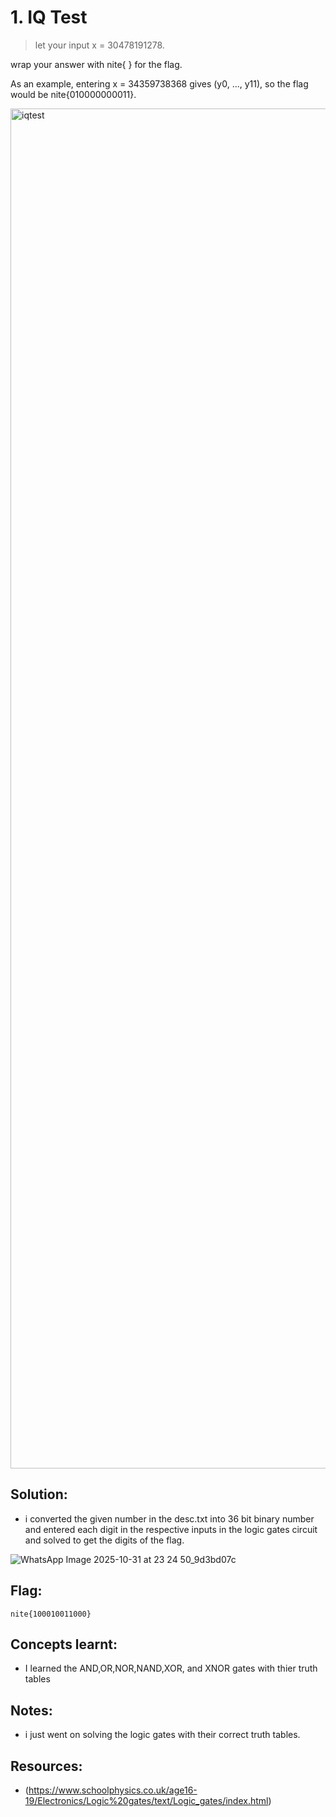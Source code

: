 # 1. IQ Test

> let your input x = 30478191278.

wrap your answer with nite{ } for the flag.

As an example, entering x = 34359738368 gives (y0, ..., y11), so the flag would be nite{010000000011}.

<img width="1225" height="2176" alt="iqtest" src="https://github.com/user-attachments/assets/6ccfb3d7-b2f8-4895-8b6a-44e081d53183" />


## Solution:

- i converted the given number in the desc.txt into 36 bit binary number and entered each digit in the respective inputs in the logic gates circuit and solved to get the digits of the flag.

![WhatsApp Image 2025-10-31 at 23 24 50_9d3bd07c](https://github.com/user-attachments/assets/ae0e3a21-6f01-411f-ab20-f52e9f9361ca)


## Flag:
```
nite{100010011000}
```

## Concepts learnt:

- I learned the AND,OR,NOR,NAND,XOR, and XNOR gates with thier truth tables

## Notes:

- i just went on solving the logic gates with their correct truth tables.

## Resources:

-  (https://www.schoolphysics.co.uk/age16-19/Electronics/Logic%20gates/text/Logic_gates/index.html)

